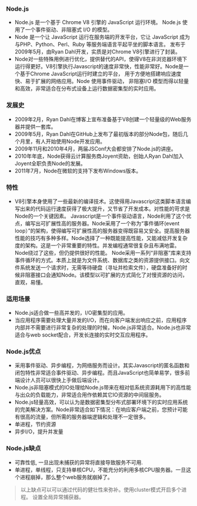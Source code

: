 ### Node.js
- Node.js 是一个基于 Chrome V8 引擎的 JavaScript 运行环境。 Node.js 使用了一个事件驱动、非阻塞式 I/O 的模型。 
- Node 是一个让 JavaScript 运行在服务端的开发平台，它让 JavaScript 成为与PHP、Python、Perl、Ruby 等服务端语言平起平坐的脚本语言。 发布于2009年5月，由Ryan Dahl开发，实质是对Chrome V8引擎进行了封装。
- Node对一些特殊用例进行优化，提供替代的API，使得V8在非浏览器环境下运行得更好。V8引擎执行Javascript的速度非常快，性能非常好。Node是一个基于Chrome JavaScript运行时建立的平台， 用于方便地搭建响应速度快、易于扩展的网络应用。Node 使用事件驱动， 非阻塞I/O 模型而得以轻量和高效，非常适合在分布式设备上运行数据密集型的实时应用。


### 发展史
- 2009年2月，Ryan Dahl在博客上宣布准备基于V8创建一个轻量级的Web服务器并提供一套库。
- 2009年5月，Ryan Dahl在GitHub上发布了最初版本的部分Node包，随后几个月里，有人开始使用Node开发应用。
- 2009年11月和2010年4月，两届JSConf大会都安排了Node.js的讲座。
- 2010年年底，Node获得云计算服务商Joyent资助，创始人Ryan Dahl加入Joyent全职负责Node的发展。
- 2011年7月，Node在微软的支持下发布Windows版本。


### 特性
- V8引擎本身使用了一些最新的编译技术。这使得用Javascript这类脚本语言编写出来的代码运行速度获得了极大提升，又节省了开发成本。对性能的苛求是Node的一个关键因素。 Javascript是一个事件驱动语言，Node利用了这个优点，编写出可扩展性高的服务器。Node采用了一个称为“事件循环(event loop）”的架构，使得编写可扩展性高的服务器变得既容易又安全。提高服务器性能的技巧有多种多样。Node选择了一种既能提高性能，又能减低开发复杂度的架构。这是一个非常重要的特性。并发编程通常很复杂且布满地雷。Node绕过了这些，但仍提供很好的性能。
Node采用一系列“非阻塞”库来支持事件循环的方式。本质上就是为文件系统、数据库之类的资源提供接口。向文件系统发送一个请求时，无需等待硬盘（寻址并检索文件），硬盘准备好的时候非阻塞接口会通知Node。该模型以可扩展的方式简化了对慢资源的访问， 直观，易懂。



### 适用场景
- Node.js适合做一些高并发的，I/O密集型的应用。
- 当应用程序需要处理大量并发的I/O，而在向客户端发出响应之前，应用程序内部并不需要进行非常复杂的处理的时候，Node.js非常适合。Node.js也非常适合与web socket配合，开发长连接的实时交互应用程序。
  


### Node.js优点
- 采用事件驱动、异步编程，为网络服务而设计。其实Javascript的匿名函数和闭包特性非常适合事件驱动、异步编程。而且JavaScript也简单易学，很多前端设计人员可以很快上手做后端设计。
- Node.js非阻塞模式的IO处理给Node.js带来在相对低系统资源耗用下的高性能与出众的负载能力，非常适合用作依赖其它IO资源的中间层服务。
- Node.js轻量高效，可以认为是数据密集型分布式部署环境下的实时应用系统的完美解决方案。Node非常适合如下情况：在响应客户端之前，您预计可能有很高的流量，但所需的服务器端逻辑和处理不一定很多。
- 单进程，节约资源
- 异步I/O，提升并发量



### Node.js缺点
- 可靠性低, 一旦出现未捕获的异常将直接导致服务不可用.
- 单进程，单线程，只支持单核CPU，不能充分的利用多核CPU服务器。一旦这个进程崩掉，那么整个web服务就崩掉了。

>以上缺点可以可以通过代码的健壮性来弥补。使用cluster模式开启多个进程。 设置全局异常捕获器。